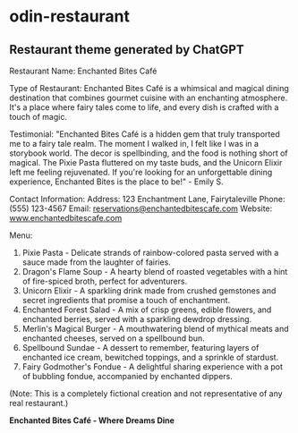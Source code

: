 # odin-restaurant

## Restaurant theme generated by ChatGPT

Restaurant Name: Enchanted Bites Café

Type of Restaurant: Enchanted Bites Café is a whimsical and magical dining destination that combines gourmet cuisine with an enchanting atmosphere. It's a place where fairy tales come to life, and every dish is crafted with a touch of magic.

Testimonial: 
"Enchanted Bites Café is a hidden gem that truly transported me to a fairy tale realm. The moment I walked in, I felt like I was in a storybook world. The decor is spellbinding, and the food is nothing short of magical. The Pixie Pasta fluttered on my taste buds, and the Unicorn Elixir left me feeling rejuvenated. If you're looking for an unforgettable dining experience, Enchanted Bites is the place to be!" - Emily S.

Contact Information:
Address: 123 Enchantment Lane, Fairytaleville
Phone: (555) 123-4567
Email: reservations@enchantedbitescafe.com
Website: www.enchantedbitescafe.com

Menu:
1. Pixie Pasta - Delicate strands of rainbow-colored pasta served with a sauce made from the laughter of fairies.
2. Dragon's Flame Soup - A hearty blend of roasted vegetables with a hint of fire-spiced broth, perfect for adventurers.
3. Unicorn Elixir - A sparkling drink made from crushed gemstones and secret ingredients that promise a touch of enchantment.
4. Enchanted Forest Salad - A mix of crisp greens, edible flowers, and enchanted berries, served with a sparkling dewdrop dressing.
5. Merlin's Magical Burger - A mouthwatering blend of mythical meats and enchanted cheeses, served on a spellbound bun.
6. Spellbound Sundae - A dessert to remember, featuring layers of enchanted ice cream, bewitched toppings, and a sprinkle of stardust.
7. Fairy Godmother's Fondue - A delightful sharing experience with a pot of bubbling fondue, accompanied by enchanted dippers.

(Note: This is a completely fictional creation and not representative of any real restaurant.)

**Enchanted Bites Café - Where Dreams Dine**
